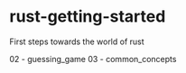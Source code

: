 # rust-getting-started
First steps towards the world of rust

02 - guessing_game
03 - common_concepts
